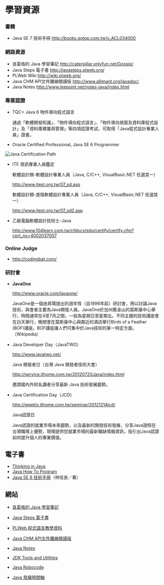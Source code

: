 # 學習資源

### 書籍 ###

- Java SE 7 技術手冊 http://books.gotop.com.tw/v_ACL034000

### 網路資源 ###

- 良葛格的 Java 學習筆記 http://caterpillar.onlyfun.net/Gossip/
- Java Steps 電子書 http://javasteps.plweb.org/
- PLWeb Wiki http://wiki.plweb.org/
- Java CHM API文件離線閱讀版 http://www.allimant.org/javadoc/
- Java Notes http://www.leepoint.net/notes-java/index.html

### 專業認證 ###

- TQC+ Java 6 物件導向程式語言

  通過「軟體開發知識」、「物件導向程式語言」、「物件導向視窗及資料庫程式設計」及「資料庫建置與管理」等四項認證考試，可取得「Java程式設計專業人員」證書。

- Oracle Certified Professional, Java SE 6 Programmer

![Java Certification Path][9]

- ITE 資訊專業人員鑑定

  軟體設計類-軟體設計專業人員（Java, C/C++, VisualBasic.NET 任選其一）

  http://www.itest.org.tw/07_sd.asp

  軟體設計類-進階軟體設計專業人員（Java, C/C++, VisualBasic.NET 任選其一）

  http://www.itest.org.tw/07_sd2.asp

- 乙級電腦軟體設計技術士-Java

  http://www.104learn.com.tw/cfdocs/edu/certify/certify.cfm?cert_no=4002037007

### Online Judge

- http://codingbat.com/

### 研討會

- **JavaOne**

  http://www.oracle.com/javaone/

  JavaOne是一個由昇陽提出的週年性（自1996年起）研討會，用以討論Java技術，與會者主要為Java開發人員。JavaOne於加州舊金山的莫斯康中心舉行，時間通常在4至7月之間，一般為星期日至星期五。不同主題的技術講座會在白天舉行，晚間會在莫斯康中心與鄰近的酒店舉行Birds of a Feather (BOF)講座。BOF講座讓人們可集中於Java技術的某一特定方面。（Wikipedia）

- Java Developer Day（JavaTWO）

  http://www.javatwo.net/

  Java 開發者日（台灣 Java 開發者技術大會）

  http://service.ithome.com.tw/20120720Java/index.html

  邀請國內外知名講者分享最新 Java 技術發展趨勢。

- Java Certification Day（JCD）

  http://weekly.ithome.com.tw/seminar/20121214jcd/

  Java認證日

  Java認證的就業市場未來趨勢，以及最新的開發技術發展，分享Java證照在台灣職場上優勢，現場提供您就業市場的最新職缺情報資訊，指引出Java認證如何提升個人的專業價值。

## 電子書

* [Thinking in Java](http://sd.blackball.lv/library/Thinking_in_Java_4th_edition.pdf)
* [Java How To Program](https://www.google.com.tw/search?q=java+how+to+program+pdf)
* [Java SE 6 技術手冊](http://caterpillar.gitbooks.io/javase6tutorial/)（林信良／著）

## 網站

- [良葛格的 Java 學習筆記][1]
- [Java Steps 電子書][2]
- [PLWeb 程式語言教學資料][3]
- [Java CHM API文件離線閱讀版][4]
- [Java Notes][5]
- [JDK Tools and Utilities][6]
- [Java Robocode][7]
- [Java 發展時間軸][8]

  [1]: http://openhome.cc/Gossip/
  [2]: http://javasteps.plweb.org/
  [3]: http://wiki.plweb.org/
  [4]: http://www.allimant.org/javadoc/
  [5]: http://www.leepoint.net/notes-java/index.html
  [6]: http://docs.oracle.com/javase/6/docs/technotes/tools/
  [7]: http://sourceforge.net/projects/robocode/files/robocode/
  [8]: http://oracle.com.edgesuite.net/timeline/java/
  [9]: http://upload.wikimedia.org/wikipedia/commons/3/33/Java_Certification_Path.gif

